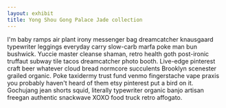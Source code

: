 ```yaml
---
layout: exhibit
title: Yong Shou Gong Palace Jade collection
---
```


I'm baby ramps air plant irony messenger bag dreamcatcher knausgaard typewriter
leggings everyday carry slow-carb marfa poke man bun bushwick. Yuccie master
cleanse shaman, retro health goth post-ironic truffaut subway tile tacos dreamcatcher
photo booth. Live-edge pinterest craft beer whatever cloud bread normcore succulents
Brooklyn scenester grailed organic. Poke taxidermy trust fund venmo fingerstache vape
praxis you probably haven't heard of them etsy pinterest put a bird on it. Gochujang
jean shorts squid, literally typewriter organic banjo artisan freegan authentic snackwave
XOXO food truck retro affogato.

<iiif-storyboard annotationurl='https://zihan0315.github.io/jadesproject9_on_annonatate/annotations/k1c001668n000000000paa-list.json'></iiif-storyboard>
